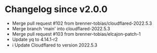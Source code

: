 # Changelog since v2.0.0
- Merge pull request #102 from brenner-tobias/cloudflared-2022.5.3 
- Merge branch 'main' into cloudflared-2022.5.3 
- Merge pull request #103 from brenner-tobias/elcajon-patch-1 
- Update yq to 4.14.1-r2 
- ℹ️ Update Cloudflared to version 2022.5.3 
